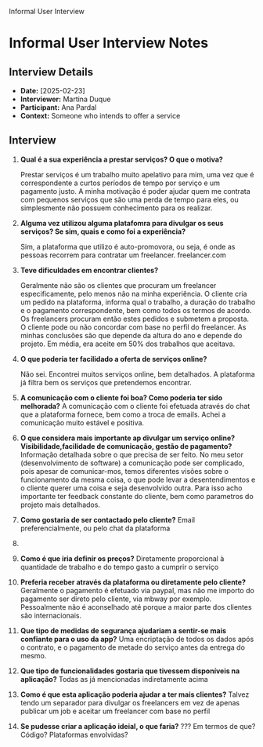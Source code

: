 Informal User Interview
# Informal User Interview Notes 


## Interview Details 
- **Date:** [2025-02-23] 
- **Interviewer:** Martina Duque
- **Participant:** Ana Pardal
- **Context:** Someone who intends to offer a service


## Interview

1. **Qual é a sua experiência a prestar serviços? O que o motiva?**

   Prestar serviços é um trabalho muito apelativo para mim, uma vez que é correspondente a curtos períodos de tempo por serviço e um pagamento justo. A minha motivação é poder ajudar quem me contrata com pequenos serviços que são uma perda de tempo para eles, ou simplesmente não possuem conhecimento para os realizar.

2. **Alguma vez utilizou alguma platafomra para divulgar os seus serviços? Se sim, quais e como foi a experiência?**

    Sim, a plataforma que utilizo é auto-promovora, ou seja, é onde as pessoas recorrem para contratar um freelancer. freelancer.com

3. **Teve dificuldades em encontrar clientes?**
  
    Geralmente não são os clientes que procuram um freelancer especificamente, pelo menos não na minha experiência. O cliente cria um pedido na plataforma, informa qual o trabalho, a duração do trabalho e o pagamento correspondente, bem como todos os termos de acordo. Os freelancers procuram então estes pedidos e submetem a proposta. O cliente pode ou não concordar com base no perfil do freelancer. As minhas conclusões são que depende da altura do ano e depende do projeto. Em média, era aceite em 50% dos trabalhos que aceitava. 

4. **O que poderia ter facilidado a oferta de serviços online?**

    Não sei. Encontrei muitos serviços online, bem detalhados. A plataforma já filtra bem os serviços que pretendemos encontrar. 

5. **A comunicação com o cliente foi boa? Como poderia ter sido melhorada?** 
    A comunicação com o cliente foi efetuada através do chat que a plataforma fornece, bem como a troca de emails. Achei a comunicação muito estável e positiva. 

6. **O que considera mais importante ap divulgar um serviço online?Visibilidade,facilidade de comunicação, gestão de pagamento?**
    Informação detalhada sobre o que precisa de ser feito. No meu setor (desenvolvimento de software) a comunicação pode ser complicado, pois apesar de comunicar-mos, temos diferentes visões sobre o funcionamento da mesma coisa, o que pode levar a desentendimentos e o cliente querer uma coisa e seja desenvolvido outra. Para isso acho importante ter feedback constante do cliente, bem como parametros do projeto mais detalhados. 

7. **Como gostaria de ser contactado pelo cliente?**
    Email preferencialmente, ou pelo chat da plataforma

8. 

9. **Como é que iria definir os preços?**
    Diretamente proporcional à quantidade de trabalho e do tempo gasto a cumprir o serviço

10. **Preferia receber através da plataforma ou diretamente pelo cliente?**
    Geralmente o pagamento é efetuado via paypal, mas não me importo do pagamento ser direto pelo cliente, via mbway por exemplo. Pessoalmente não é aconselhado até porque a maior parte dos clientes são internacionais. 

11. **Que tipo de medidas de segurança ajudariam a sentir-se mais confiante para o uso da app?**
    Uma encriptação de todos os dados após o contrato, e o pagamento de metade do serviço antes da entrega do mesmo. 

12. **Que tipo de funcionalidades gostaria que tivessem disponíveis na aplicação?**
    Todas as já mencionadas indiretamente acima


13. **Como é que esta aplicação poderia ajudar a ter mais clientes?**
    Talvez tendo um separador para divulgar os freelancers em vez de apenas publicar um job e aceitar um freelancer com base no perfil

14. **Se pudesse criar a aplicação ideial, o que faria?**
    ??? Em termos de que? Código? Plataformas envolvidas?